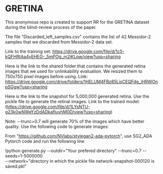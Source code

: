 # GRETINA
This anonymous repo is created to support RR for the GRETINA dataset during the blind-review process of the paper. 


The file "Discarded_left_samples.csv" contains the list of 42 Messidor-2 samples that we discarded from Messidor-2 data set.

Link to the training set: https://drive.google.com/file/d/1c5-kQFHRtAa4yEHEG-_5mPOg_m2iKLpw/view?usp=sharing

Here is the link to the shared folder that contains the generated retina images that we used for unlinkability evaluation. We resized them to 750x750 pixel images before using. Link: https://drive.google.com/drive/folders/1HELUM4FBz85LisCEQFdg_iHRWOnpSGgw?usp=sharing

Here is the link to the snapshot for 5,000,000 generated retina. Use the pickle file to generate the retinal images. Link to the trained model: (https://drive.google.com/file/d/1LYsNTU-g23k0wNWeYzDdADkafIuyhM0D/view?usp=sharing)

Note: --trunc=0.7 will generate 70% of the images which have better quality.
Use the following code to generate images:

From "https://github.com/NVlabs/stylegan2-ada-pytorch", use SG2_ADA Pytorch code and run the following line

!python generate.py --outdir="Your prefered directory" --trunc=0.7 --seeds=1-5000000 \
    --network="directory in which the pickle file network-snapshot-000120 is saved.pkl"
